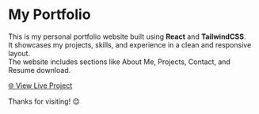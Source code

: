 
# My Portfolio 
 
              

This is my personal portfolio website built using **React** and **TailwindCSS**.  
It showcases my projects, skills, and experience in a clean and responsive layout.  
The website includes sections like About Me, Projects, Contact, and Resume download.  
   
  [🌐 View Live Project](https://shubham-rawat.netlify.app)


   Thanks for visiting! 😊
